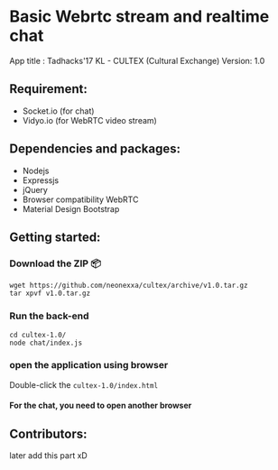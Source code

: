 # Basic Webrtc stream and realtime chat 

App title : Tadhacks'17 KL - CULTEX (Cultural Exchange)
Version: 1.0

## Requirement:
- Socket.io (for chat)
- Vidyo.io (for WebRTC video stream)

## Dependencies and packages: 
- Nodejs
- Expressjs
- jQuery
- Browser compatibility WebRTC
- Material Design Bootstrap

## Getting started:
### Download the ZIP 📦

```
wget https://github.com/neonexxa/cultex/archive/v1.0.tar.gz
tar xpvf v1.0.tar.gz
```

### Run the back-end
```
cd cultex-1.0/
node chat/index.js
```

### open the application using browser 
Double-click the ```cultex-1.0/index.html``` 

#### For the chat, you need to open another browser

## Contributors: 
later add this part xD